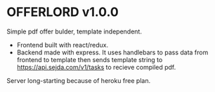 # OFFERLORD v1.0.0

Simple pdf offer bulder, template independent.
* Frontend built with react/redux.
* Backend made with express.
It uses handlebars to pass data from frontend to template 
then sends template string to https://api.sejda.com/v1/tasks 
to recieve compiled pdf.

Server long-starting because of heroku free plan.
